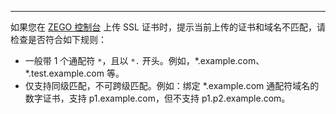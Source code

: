 <Title>使用泛域名申请了 SSL 证书，为什么在控制台上传证书时，提示当前上传的证书与域名不匹配？</Title>




- - -

如果您在 [ZEGO 控制台](https://console.zego.im/) 上传 SSL 证书时，提示当前上传的证书和域名不匹配，请检查是否符合如下规则：

- 一般带 1 个通配符 `*`，且以 `*.` 开头。例如，*.example.com、 *.test.example.com 等。
- 仅支持同级匹配，不可跨级匹配。例如：绑定 *.example.com 通配符域名的数字证书，支持 p1.example.com，但不支持 p1.p2.example.com。



